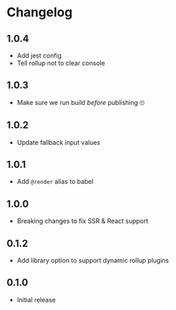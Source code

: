 # Changelog

## 1.0.4

- Add jest config
- Tell rollup not to clear console

## 1.0.3

- Make sure we run build _before_ publishing 🙄

## 1.0.2

- Update fallback input values

## 1.0.1

- Add `@render` alias to babel

## 1.0.0

- Breaking changes to fix SSR & React support

## 0.1.2

- Add library option to support dynamic rollup plugins

## 0.1.0

- Initial release
